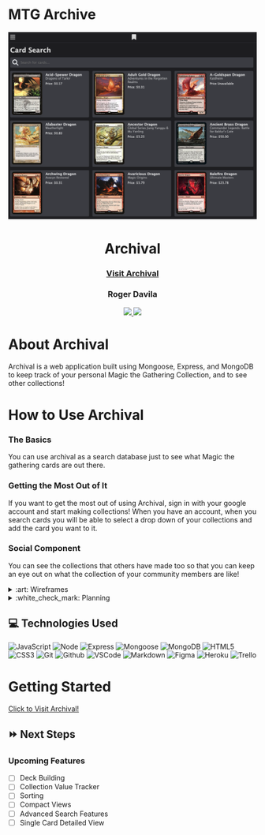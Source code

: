 # MTG Archive


<div align="center">
    <img src="./public/images/archival.png">
    <h1>Archival</h1>
    <h3><a href="https://archival-mtg.herokuapp.com/" target="_blank">Visit Archival</a></h3>
    <h3>Roger Davila</h3>
        <a href="https://www.linkedin.com/in/roger-davila/" target="_blank">
      <img src="https://img.shields.io/badge/-linkedin.com/in/rogerdavila-blue?style=flat&``logo=Linkedin&logoColor=white">
    </a> 
    <a href="rogerddavila@gmail.com" target="_blank">
      <img src="https://img.shields.io/badge/-rogerddavila@gmail.com-c14438?style=flat&logo=Gmail&``logoColor=white">
    </a>
</div>

# About Archival
Archival is a web application built using Mongoose, Express, and MongoDB to keep track of your personal Magic the Gathering Collection, and to see other collections! 

# How to Use Archival

### The Basics
You can use archival as a search database just to see what Magic the gathering cards are out there.

### Getting the Most Out of It
If you want to get the most out of using Archival, sign in with your google account and start making collections! When you have an account, when you search cards you will be able to select a drop down of your collections and add the card you want to it.

### Social Component
You can see the collections that others have made too so that you can keep an eye out on what the collection of your community members are like!

<details>
<summary> :art: Wireframes</summary>

I used figma to quickly sketch up some basic views and wireframes to get a feel of what the application will be like. I went with a mobile first approach to make sure that the experience is enjoyable on smaller screens.

| Login Page | Collection Page | Search Page | My Collections | All Collections |
|------------ | ------------| ------------| ------------| ------------|
| <p align="center">Landing Page - iPhone 13 Pro Reference</p> | <p align="center">Landing Page - iPhone 13 Pro Reference</p> | <p align="center">Landing Page - iPhone 13 Pro Reference</p> | <p align="center">Landing Page - iPhone 13 Pro Reference</p> | <p align="center">Landing Page - iPhone 13 Pro Reference</p> |
| <img src="./public/images/13_Pro_1.png" height="500px">  | <img src="./public/images/13_Pro_2.png" height="500px"> | <img src="./public/images/13_Pro_3.png" height="500px"> | <img src="./public/images/13_Pro_4.png" height="500px"> | <img src="./public/images/13_Pro_5.png" height="500px"> 
</details>

<details>
<summary>:white_check_mark: Planning</summary>

Used Trello to keep track of the user stories that were being implemented for this project. Pre-defining what we wanted the user to experience to be allowed the project executions phase to go smoothly.

<img src="./public/images/trello.png">
</details>


## :computer: Technologies Used
![JavaScript](https://img.shields.io/badge/-JavaScript-333?style=flat&logo=javascript)
![Node](https://img.shields.io/badge/-Node.JS-333?style=flat&logo=node.js)
![Express](https://img.shields.io/badge/-Express-333?style=flat&logo=express) 
![Mongoose](https://img.shields.io/badge/-Mongoose-333?style=flat&logo=mongoose) 
![MongoDB](https://img.shields.io/badge/-MongoDB-333?style=flat&logo=mongodb) 
![HTML5](https://img.shields.io/badge/-HTML5-333?style=flat&logo=html5)
![CSS3](https://img.shields.io/badge/-CSS-333?style=flat&logo=css3)
![Git](https://img.shields.io/badge/-Git-333?style=flat&logo=git)
![Github](https://img.shields.io/badge/-GitHub-333?style=flat&logo=github)
![VSCode](https://img.shields.io/badge/-VS_Code-333?style=flat&logo=visualstudio)
![Markdown](https://img.shields.io/badge/-Markdown-333?style=flat&logo=markdown)
![Figma](https://img.shields.io/badge/Figma-333?style=flat&logo=figma)
![Heroku](https://img.shields.io/badge/Heroku-333?style=flat&logo=heroku)
![Trello](https://img.shields.io/badge/Trello-333?style=flat&logo=trello)

# Getting Started

[Click to Visit Archival!](https://archival-mtg.herokuapp.com/)

## :fast_forward: Next Steps 
### Upcoming Features
- [ ] Deck Building
- [ ] Collection Value Tracker
- [ ] Sorting
- [ ] Compact Views
- [ ] Advanced Search Features
- [ ] Single Card Detailed View